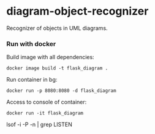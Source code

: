 diagram-object-recognizer
=====

Recognizer of objects in UML diagrams.

### Run with docker

Build image with all dependencies:
```shell script
docker image build -t flask_diagram .
```

Run container in bg:
```shell script
docker run -p 8080:8080 -d flask_diagram
```

Access to console of container:
```shell script
docker run -it flask_diagram
```


lsof -i -P -n | grep LISTEN